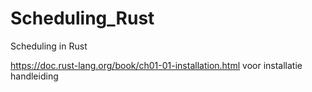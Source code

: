 # Scheduling_Rust
Scheduling in Rust

https://doc.rust-lang.org/book/ch01-01-installation.html voor installatie handleiding
